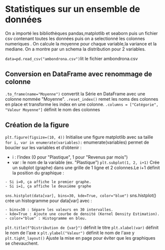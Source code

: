  # Statistiques sur un ensemble de données

On a importé les bibliothèques pandas,matplotlib et seaborn puis un fichier csv contenant toutes les données puis on a selectionné les colonnes numeriques .
On calcule la moyenne pour chaque variable,la variance et la mediane. On a montre par un schema la distribution pour 2 variables.

`data=pd.read_csv("ambondrona.csv")`lit le fichier ambondrona.csv

 ## Conversion en DataFrame avec renommage de colonne

`.to_frame(name="Moyenne")` convertit la Série en DataFrame avec une colonne nommée "Moyenne".
`.reset_index()` remet les noms des colonnes en place et transforme les index en une colonne.
`.columns = ["Catégorie", "Valeur Moyenne"]` définit le nom des colonnes

 ## Création de la figure
`plt.figure(figsize=(10, 4))` Initialise une figure matplotlib avec sa taille
`for i, var in enumerate(variables):` enumerate(variables) permet de boucler sur les variables et d’obtenir :

   - i : l’index (0 pour "Plastique", 1 pour "Revenus par mois")
   - var : le nom de la variable (ex. "Plastique")
`plt.subplot(1, 2, i+1)` Crée un subplot (graphe) dans une grille de 1 ligne et 2 colonnes.Le i+1 définit la position du graphique :

    - Si i=0, ça affiche le premier graphe.
    - Si i=1, ça affiche le deuxième graphe
`sns.histplot(data[var], bins=30, kde=True, color="blue")` sns.histplot() crée un histogramme pour data[var] avec :

    - bins=30 : Sépare les valeurs en 30 intervalles.
    - kde=True : Ajoute une courbe de densité (Kernel Density Estimation).
    - color="blue" : Histogramme en bleu.
`plt.title(f"Distribution de {var}")` définit le titre
`plt.xlabel(var)` définit le nom de l'axe x
`plt.ylabel("Valeur")` définit le nom de l'axe y
`plt.tight_layout()` Ajuste la mise en page pour éviter que les graphiques se chevauchent.

